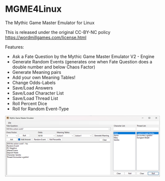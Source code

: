 # MGME4Linux
The Mythic Game Master Emulator for Linux

This is released under the original CC-BY-NC policy
https://wordmillgames.com/license.html

Features:

- Ask a Fate Question by the Mythic Game Master Emulator V2 - Engine
- Generate Random Events (generates one when Fate Question does a double number and below Chaos Factor)
- Generate Meaning pairs
- Add your own Meaning Tables!
- Change Odds-Labels
- Save/Load Answers
- Save/Load Character List
- Save/Load Thread List
- Roll Percent Dice
- Roll for Random Event-Type

![Screenshot of the programm](https://github.com/Quintar/MGME4Windows/blob/master/Screenshot_V1_2.png?raw=true)
